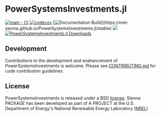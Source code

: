 # PowerSystemsInvestments.jl

[![main - CI](https://github.com/NREL-Sienna/PowerSystemsInvestments.jl/workflows/main%20-%20CI/badge.svg)](https://github.com/NREL-Sienna/PowerSystemsInvestments.jl/actions/workflows/main-tests.yml)
[![codecov](https://codecov.io/gh/NREL-Sienna/PowerSystemsInvestments.jl/branch/main/graph/badge.svg)](https://codecov.io/gh/NREL-Sienna/PowerSystemsInvestments.jl)
[![Documentation Build](https://github.com/NREL-Sienna/PowerSystemsInvestments.jl/workflows/Documentation/badge.svg?)](https://nrel-sienna.github.io/PowerSystemsInvestments.jl/stable)
[<img src="https://img.shields.io/badge/slack-@Sienna/PSYI.svg?logo=slack">](https://join.slack.com/t/nrel-siip/shared_invite/zt-glam9vdu-o8A9TwZTZqqNTKHa7q3BpQ)
[![PowerSystemsInvestments.jl Downloads](https://shields.io/endpoint?url=https://pkgs.genieframework.com/api/v1/badge/PowerSystemsInvestments)](https://pkgs.genieframework.com?packages=PowerSystemsInvestments)

## Development

Contributions to the development and enahancement of PowerSystemsInvestments is welcome. Please see [CONTRIBUTING.md](https://github.com/NREL-Sienna/PowerSystemsInvestments.jl/blob/main/CONTRIBUTING.md) for code contribution guidelines.

## License

PowerSystemsInvestments is released under a BSD [license](https://github.com/NREL/PowerSystemsInvestments/blob/main/LICENSE). Sienna PACKAGE has been developed as part of A PROJECT at the U.S. Department of Energy's National Renewable Energy Laboratory ([NREL](https://www.nrel.gov/))
